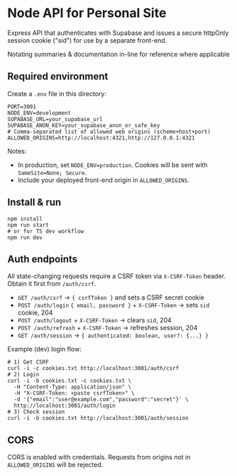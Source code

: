 # Node API for Personal Site

Express API that authenticates with Supabase and issues a secure httpOnly session cookie ("sid") for use by a separate front-end.

Notating summaries & documentation in-line for reference where applicable

## Required environment

Create a `.env` file in this directory:

```
PORT=3001
NODE_ENV=development
SUPABASE_URL=your_supabase_url
SUPABASE_ANON_KEY=your_supabase_anon_or_safe_key
# Comma-separated list of allowed web origins (scheme+host+port)
ALLOWED_ORIGINS=http://localhost:4321,http://127.0.0.1:4321
```

Notes:
- In production, set `NODE_ENV=production`. Cookies will be sent with `SameSite=None; Secure`.
- Include your deployed front-end origin in `ALLOWED_ORIGINS`.

## Install & run

```
npm install
npm run start
# or for TS dev workflow
npm run dev
```

## Auth endpoints

All state-changing requests require a CSRF token via `X-CSRF-Token` header. Obtain it first from `/auth/csrf`.

- `GET /auth/csrf` → `{ csrfToken }` and sets a CSRF secret cookie
- `POST /auth/login` `{ email, password }` + `X-CSRF-Token` → sets `sid` cookie, 204
- `POST /auth/logout` + `X-CSRF-Token` → clears `sid`, 204
- `POST /auth/refresh` + `X-CSRF-Token` → refreshes session, 204
- `GET /auth/session` → `{ authenticated: boolean, user?: {...} }`

Example (dev) login flow:

```
# 1) Get CSRF
curl -i -c cookies.txt http://localhost:3001/auth/csrf
# 2) Login
curl -i -b cookies.txt -c cookies.txt \
  -H "Content-Type: application/json" \
  -H "X-CSRF-Token: <paste csrfToken>" \
  -d '{"email":"user@example.com","password":"secret"}' \
  http://localhost:3001/auth/login
# 3) Check session
curl -i -b cookies.txt http://localhost:3001/auth/session
```

## CORS

CORS is enabled with credentials. Requests from origins not in `ALLOWED_ORIGINS` will be rejected.


